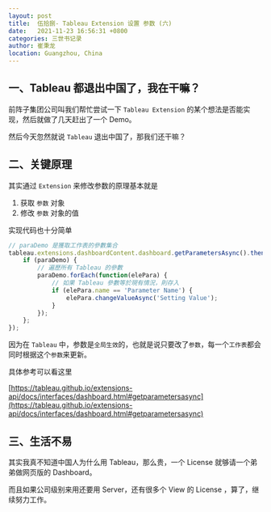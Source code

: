 ```yaml
---
layout: post
title:  伍拾捌- Tableau Extension 设置 参数 (六)
date:   2021-11-23 16:56:31 +0800
categories: 三世书记录
author: 崔秉龙
location: Guangzhou, China
---
```


## 一、Tableau 都退出中国了，我在干嘛？

前阵子集团公司叫我们帮忙尝试一下 `Tableau Extension` 的某个想法是否能实现，然后就做了几天赶出了一个 Demo。

然后今天忽然就说 `Tableau` 退出中国了，那我们还干嘛？

## 二、关键原理

其实通过 `Extension` 来修改参数的原理基本就是
1. 获取 `参数` 对象
2. 修改 `参数` 对象的值


实现代码也十分简单

```js
// paraDemo 是獲取工作表的參數集合
tableau.extensions.dashboardContent.dashboard.getParametersAsync().then(function(paraDemo) {
    if (paraDemo) {
        // 遍歷所有 Tableau 的參數
        paraDemo.forEach(function(elePara) {
            // 如果 Tableau 參數等於現有情況，則存入
            if (elePara.name == 'Parameter Name') {
                elePara.changeValueAsync('Setting Value');
            }
        });
    };
});
```

因为在 `Tableau` 中，参数是`全局生效`的，也就是说只要改了`参数`，每一个`工作表`都会同时根据这个`参数`来更新。

具体参考可以看这里

[https://tableau.github.io/extensions-api/docs/interfaces/dashboard.html#getparametersasync](https://tableau.github.io/extensions-api/docs/interfaces/dashboard.html#getparametersasync)

## 三、生活不易

其实我真不知道中国人为什么用 Tableau，那么贵，一个 License 就够请一个弟弟做网页版的 Dashboard。

而且如果公司级别来用还要用 Server，还有很多个 View 的 License ，算了，继续努力工作。